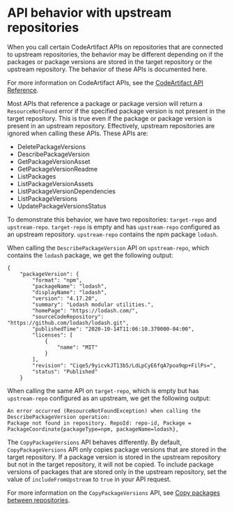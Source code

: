 # API behavior with upstream repositories<a name="upstream-repo-api-behavior"></a>

 When you call certain CodeArtifact APIs on repositories that are connected to upstream repositories, the behavior may be different depending on if the packages or package versions are stored in the target repository or the upstream repository\. The behavior of these APIs is documented here\. 

For more information on CodeArtifact APIs, see the [CodeArtifact API Reference](https://docs.aws.amazon.com/codeartifact/latest/APIReference/Welcome.html)\.

Most APIs that reference a package or package version will return a `ResourceNotFound` error if the specified package version is not present in the target repository\. This is true even if the package or package version is present in an upstream repository\. Effectively, upstream repositories are ignored when calling these APIs\. These APIs are:
+ DeletePackageVersions
+ DescribePackageVersion
+ GetPackageVersionAsset
+ GetPackageVersionReadme
+ ListPackages
+ ListPackageVersionAssets
+ ListPackageVersionDependencies
+ ListPackageVersions
+ UpdatePackageVersionsStatus

To demonstrate this behavior, we have two repositories: `target-repo` and `upstream-repo`\. `target-repo` is empty and has `upstream-repo` configured as an upstream repository\. `upstream-repo` contains the npm package `lodash`\.

When calling the `DescribePackageVersion` API on `upstream-repo`, which contains the `lodash` package, we get the following output:

```
{
    "packageVersion": {
        "format": "npm",
        "packageName": "lodash",
        "displayName": "lodash",
        "version": "4.17.20",
        "summary": "Lodash modular utilities.",
        "homePage": "https://lodash.com/",
        "sourceCodeRepository": "https://github.com/lodash/lodash.git",
        "publishedTime": "2020-10-14T11:06:10.370000-04:00",
        "licenses": [
            {
                "name": "MIT"
            }
        ],
        "revision": "Ciqe5/9yicvkJT13b5/LdLpCyE6fqA7poa9qp+FilPs=",
        "status": "Published"
    }
```

When calling the same API on `target-repo`, which is empty but has `upstream-repo` configured as an upstream, we get the following output:

```
An error occurred (ResourceNotFoundException) when calling the DescribePackageVersion operation: 
Package not found in repository. RepoId: repo-id, Package = PackageCoordinate{packageType=npm, packageName=lodash},
```

 The `CopyPackageVersions` API behaves differently\. By default, `CopyPackageVersions` API only copies package versions that are stored in the target repository\. If a package version is stored in the upstream repository but not in the target repository, it will not be copied\. To include package versions of packages that are stored only in the upstream repository, set the value of `includeFromUpstream` to `true` in your API request\. 

For more information on the `CopyPackageVersions` API, see [Copy packages between repositories](copy-package.md)\.